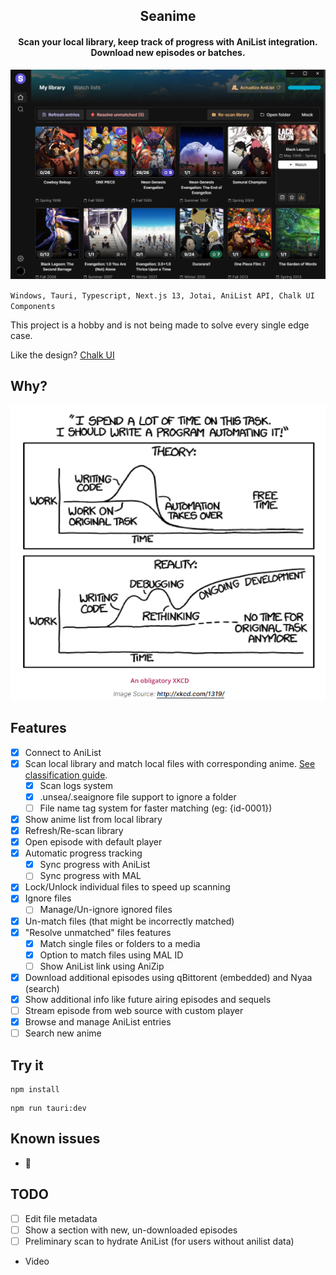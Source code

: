 <h2 align="center"><b>Seanime</b></h2>

<h4 align="center">Scan your local library, keep track of progress with AniList integration. Download new episodes or
batches.</h4>

![img_2.png](docs/img_2.png)

``
Windows, Tauri, Typescript, Next.js 13, Jotai, AniList API, Chalk UI Components
``

This project is a hobby and is not being made to solve every single edge case.

Like the design? [Chalk UI](https://github.com/5rahim/chalk-ui)

## Why?

![img_1.png](docs/img_1.png)

## Features

- [x] Connect to AniList
- [x] Scan local library and match local files with corresponding
  anime. [See classification guide](https://github.com/5rahim/seanime/blob/main/guide.md).
  - [x] Scan logs system
  - [x] .unsea/.seaignore file support to ignore a folder
  - [ ] File name tag system for faster matching (eg: {id-0001})
- [x] Show anime list from local library
- [x] Refresh/Re-scan library
- [x] Open episode with default player
- [x] Automatic progress tracking
  - [x] Sync progress with AniList
  - [ ] Sync progress with MAL
- [x] Lock/Unlock individual files to speed up scanning
- [x] Ignore files
  - [ ] Manage/Un-ignore ignored files
- [x] Un-match files (that might be incorrectly matched)
- [x] "Resolve unmatched" files features
  - [x] Match single files or folders to a media
  - [x] Option to match files using MAL ID
  - [ ] Show AniList link using AniZip
- [x] Download additional episodes using qBittorent (embedded) and Nyaa (search)
- [x] Show additional info like future airing episodes and sequels
- [ ] Stream episode from web source with custom player
- [x] Browse and manage AniList entries
- [ ] Search new anime

## Try it

```shell
npm install
```

```shell
npm run tauri:dev
```

## Known issues

- :shrug:

## TODO

- [ ] Edit file metadata
- [ ] Show a section with new, un-downloaded episodes
- [ ] Preliminary scan to hydrate AniList (for users without anilist data)
- Video
